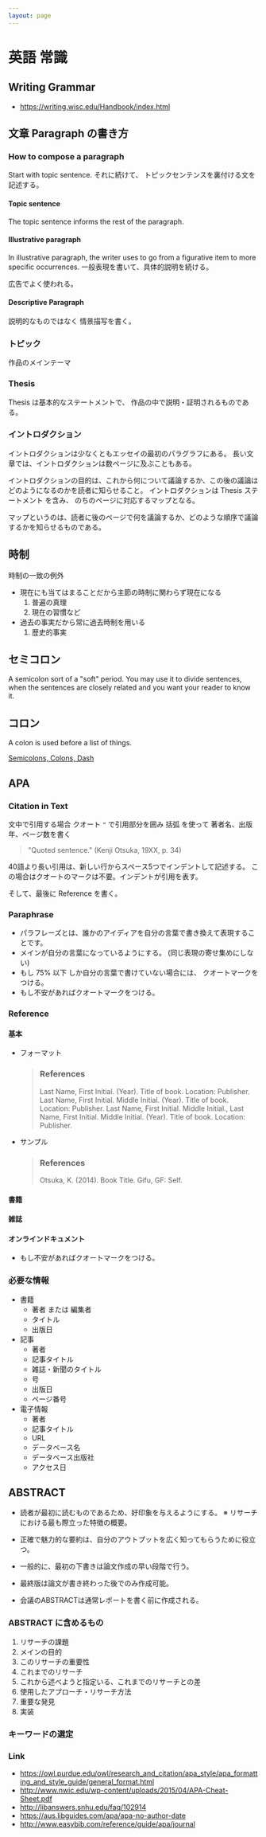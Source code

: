 ```yaml
---
layout: page
---
```


# 英語 常識

## Writing Grammar

* https://writing.wisc.edu/Handbook/index.html

## 文章 Paragraph の書き方

### How to compose a paragraph

Start with topic sentence.
それに続けて、 トピックセンテンスを裏付ける文を記述する。

#### Topic sentence

The topic sentence informs the rest of the paragraph.

#### Illustrative paragraph

In illustrative paragraph, the writer uses to go from a figurative item to more specific occurrences.
一般表現を書いて、具体的説明を続ける。

広告でよく使われる。

#### Descriptive Paragraph

説明的なものではなく 情景描写を書く。

### トピック

作品のメインテーマ

### Thesis

Thesis は基本的なステートメントで、 作品の中で説明・証明されるものである。

### イントロダクション

イントロダクションは少なくともエッセイの最初のパラグラフにある。 
長い文章では、イントロダクションは数ページに及ぶこともある。

イントロダクションの目的は、これから何について議論するか、この後の議論はどのようになるのかを読者に知らせること。
イントロダクションは Thesis ステートメント を含み、 のちのページに対応するマップとなる。

マップというのは、読者に後のページで何を議論するか、どのような順序で議論するかを知らせるものである。

## 時制

時制の一致の例外

* 現在にも当てはまることだから主節の時制に関わらず現在になる
    1. 普遍の真理
    1. 現在の習慣など
* 過去の事実だから常に過去時制を用いる
    1. 歴史的事実

## セミコロン

A semicolon sort of a "soft" period.
You may use it to divide sentences, when the sentences are closely related and you want your reader to know it. 

## コロン

A colon is used before a list of things.

[Semicolons, Colons, Dash](https://writingcenter.unc.edu/tips-and-tools/semi-colons-colons-and-dashes/)

## APA

### Citation in Text

文中で引用する場合
クオート `"` で引用部分を囲み 括弧 を使って 著者名、出版年、ページ数を書く 

> "Quoted sentence." (Kenji Otsuka, 19XX, p. 34)

40語より長い引用は、新しい行からスペース5つでインデントして記述する。
この場合はクオートのマークは不要。インデントが引用を表す。

そして、最後に Reference を書く。

### Paraphrase 

* パラフレーズとは、誰かのアイディアを自分の言葉で書き換えて表現することです。
* メインが自分の言葉になっているようにする。 (同じ表現の寄せ集めにしない)
* もし 75% 以下 しか自分の言葉で書けていない場合には、 クオートマークをつける。
* もし不安があればクオートマークをつける。

### Reference

#### 基本

* フォーマット
    > ### References
    > Last Name, First Initial. (Year). Title of book. Location: Publisher.
    > Last Name, First Initial. Middle Initial. (Year). Title of book. Location: Publisher.
    > Last Name, First Initial. Middle Initial., Last Name, First Initial. Middle Initial. (Year). Title of book. Location: Publisher.
* サンプル
    > ### References
    > Otsuka, K. (2014). Book Title. Gifu, GF: Self.

#### 書籍


#### 雑誌

#### オンラインドキュメント

* もし不安があればクオートマークをつける。

### 必要な情報

* 書籍
    * 著者 または 編集者
    * タイトル
    * 出版日
* 記事
    * 著者
    * 記事タイトル
    * 雑誌・新聞のタイトル
    * 号
    * 出版日
    * ページ番号
* 電子情報
    * 著者
    * 記事タイトル
    * URL
    * データベース名
    * データベース出版社
    * アクセス日

## ABSTRACT

* 読者が最初に読むものであるため、好印象を与えるようにする。
※ リサーチにおける最も際立った特徴の概要。
* 正確で魅力的な要約は、自分のアウトプットを広く知ってもらうために役立つ。

* 一般的に、最初の下書きは論文作成の早い段階で行う。
* 最終版は論文が書き終わった後でのみ作成可能。
* 会議のABSTRACTは通常レポートを書く前に作成される。

### ABSTRACT に含めるもの

1. リサーチの課題
2. メインの目的
3. このリサーチの重要性
4. これまでのリサーチ
5. これから述べようと指定いる、これまでのリサーチとの差
6. 使用したアプローチ・リサーチ方法
7. 重要な発見
8. 実装

### キーワードの選定

### Link

* https://owl.purdue.edu/owl/research_and_citation/apa_style/apa_formatting_and_style_guide/general_format.html
* http://www.nwic.edu/wp-content/uploads/2015/04/APA-Cheat-Sheet.pdf
* http://libanswers.snhu.edu/faq/102914
* https://aus.libguides.com/apa/apa-no-author-date
* http://www.easybib.com/reference/guide/apa/journal
